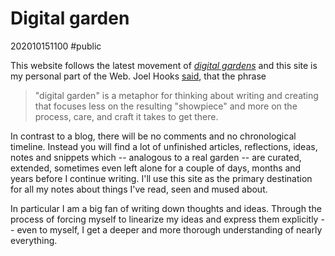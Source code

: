 # Digital garden
202010151100 #public

This website follows the latest movement of [_digital gardens_](https://www.google.com/search?q=digital+garden+blog) and this site is my personal part of the Web. Joel Hooks [said](https://joelhooks.com/digital-garden), that the phrase

> "digital garden" is a metaphor for thinking about writing and creating that focuses less on the resulting "showpiece" and more on the process, care, and craft it takes to get there.

In contrast to a blog, there will be no comments and no chronological timeline. Instead you will find a lot of unfinished articles, reflections, ideas, notes and snippets which -- analogous to a real garden -- are curated, extended, sometimes even left alone for a couple of days, months and years before I continue writing. I'll use this site as the primary destination for all my notes about things I've read, seen and mused about.

 In particular I am a big fan of writing down thoughts and ideas. Through the process of forcing myself to linearize my ideas and express them explicitly -- even to myself, I get a deeper and more thorough understanding of nearly everything.